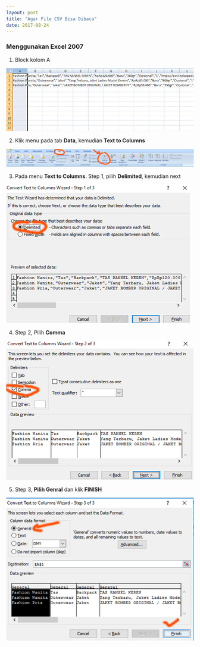 ```yaml
---
layout: post
title: "Agar File CSV Bisa Dibaca"
date: 2017-08-24
---
```


### Menggunakan Excel 2007

1. Block kolom A

![kolomA](/images/block-kolom-a.png)

2. Klik menu pada tab **Data**, kemudian **Text to Columns**

![menu](/images/text-to-columns-menu.png)

3. Pada menu **Text to Columns**. Step 1, pilih **Delimited**, kemudian next

![step1](/images/text-to-columns-step-1.png)

4. Step 2, Pilih **Comma**

![step2](/images/text-to-columns-step-2.png)

5. Step 3, **Pilih Genral** dan klik **FINISH**

![step3](/images/text-to-columns-step-3.png)
